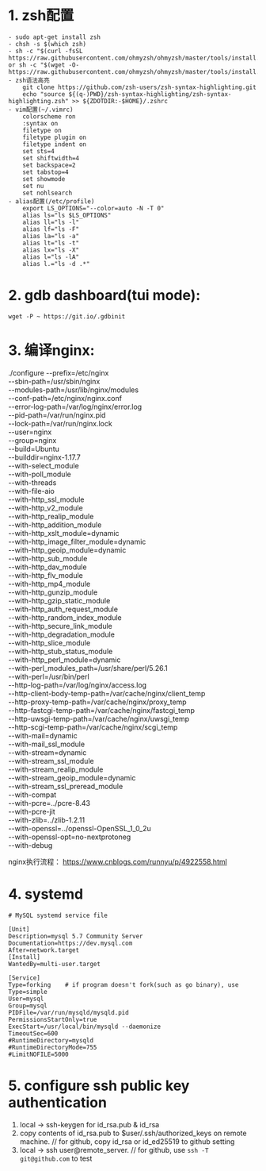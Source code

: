
# 1. zsh配置
    - sudo apt-get install zsh
    - chsh -s $(which zsh)
    - sh -c "$(curl -fsSL https://raw.githubusercontent.com/ohmyzsh/ohmyzsh/master/tools/install.sh)"
    or sh -c "$(wget -O- https://raw.githubusercontent.com/ohmyzsh/ohmyzsh/master/tools/install.sh)"
    - zsh语法高亮
        git clone https://github.com/zsh-users/zsh-syntax-highlighting.git
        echo "source ${(q-)PWD}/zsh-syntax-highlighting/zsh-syntax-highlighting.zsh" >> ${ZDOTDIR:-$HOME}/.zshrc
    - vim配置(~/.vimrc)
        colorscheme ron
        :syntax on
        filetype on
        filetype plugin on
        filetype indent on
        set sts=4
        set shiftwidth=4
        set backspace=2
        set tabstop=4
        set showmode
        set nu
        set nohlsearch
    - alias配置(/etc/profile)
        export LS_OPTIONS="--color=auto -N -T 0"
        alias ls="ls $LS_OPTIONS"
        alias ll="ls -l"
        alias lf="ls -F"
        alias la="ls -a"
        alias lt="ls -t"
        alias lx="ls -X"
        alias l="ls -lA"
        alias l.="ls -d .*"

# 2. gdb dashboard(tui mode): 
    wget -P ~ https://git.io/.gdbinit


# 3. 编译nginx:

./configure --prefix=/etc/nginx \
            --sbin-path=/usr/sbin/nginx \
            --modules-path=/usr/lib/nginx/modules \
            --conf-path=/etc/nginx/nginx.conf \
            --error-log-path=/var/log/nginx/error.log \
            --pid-path=/var/run/nginx.pid \
            --lock-path=/var/run/nginx.lock \
            --user=nginx \
            --group=nginx \
            --build=Ubuntu \
            --builddir=nginx-1.17.7 \
            --with-select_module \
            --with-poll_module \
            --with-threads \
            --with-file-aio \
            --with-http_ssl_module \
            --with-http_v2_module \
            --with-http_realip_module \
            --with-http_addition_module \
            --with-http_xslt_module=dynamic \
            --with-http_image_filter_module=dynamic \
            --with-http_geoip_module=dynamic \
            --with-http_sub_module \
            --with-http_dav_module \
            --with-http_flv_module \
            --with-http_mp4_module \
            --with-http_gunzip_module \
            --with-http_gzip_static_module \
            --with-http_auth_request_module \
            --with-http_random_index_module \
            --with-http_secure_link_module \
            --with-http_degradation_module \
            --with-http_slice_module \
            --with-http_stub_status_module \
            --with-http_perl_module=dynamic \
            --with-perl_modules_path=/usr/share/perl/5.26.1 \
            --with-perl=/usr/bin/perl \
            --http-log-path=/var/log/nginx/access.log \
            --http-client-body-temp-path=/var/cache/nginx/client_temp \
            --http-proxy-temp-path=/var/cache/nginx/proxy_temp \
            --http-fastcgi-temp-path=/var/cache/nginx/fastcgi_temp \
            --http-uwsgi-temp-path=/var/cache/nginx/uwsgi_temp \
            --http-scgi-temp-path=/var/cache/nginx/scgi_temp \
            --with-mail=dynamic \
            --with-mail_ssl_module \
            --with-stream=dynamic \
            --with-stream_ssl_module \
            --with-stream_realip_module \
            --with-stream_geoip_module=dynamic \
            --with-stream_ssl_preread_module \
            --with-compat \
            --with-pcre=../pcre-8.43 \
            --with-pcre-jit \
            --with-zlib=../zlib-1.2.11 \
            --with-openssl=../openssl-OpenSSL_1_0_2u \
            --with-openssl-opt=no-nextprotoneg \
            --with-debug


 nginx执行流程：
    https://www.cnblogs.com/runnyu/p/4922558.html
    

# 4. systemd 

```/etc/systemd/system/mysqld.service
# MySQL systemd service file

[Unit]
Description=mysql 5.7 Community Server
Documentation=https://dev.mysql.com
After=network.target
[Install]
WantedBy=multi-user.target

[Service]
Type=forking    # if program doesn't fork(such as go binary), use Type=simple
User=mysql
Group=mysql
PIDFile=/var/run/mysqld/mysqld.pid
PermissionsStartOnly=true
ExecStart=/usr/local/bin/mysqld --daemonize
TimeoutSec=600
#RuntimeDirectory=mysqld
#RuntimeDirectoryMode=755
#LimitNOFILE=5000
```

# 5. configure ssh public key authentication

1. local -> ssh-keygen for id_rsa.pub & id_rsa
2. copy contents of id_rsa.pub to $user/.ssh/authorized_keys on remote machine.
    // for github, copy id_rsa or id_ed25519 to github setting
3. local -> ssh user@remote_server.
    // for github, use `ssh -T git@github.com` to test












